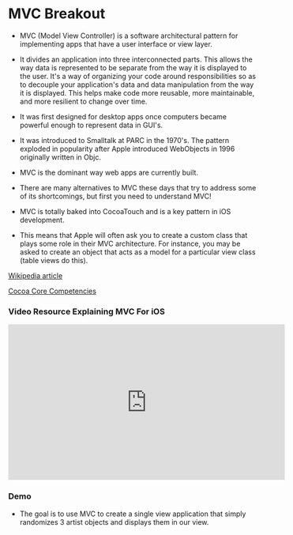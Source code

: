 # MVC Breakout

* MVC (Model View Controller) is a software architectural pattern for implementing apps that have a user interface or view layer. 

* It divides an application into three interconnected parts. This allows the way data is represented to be separate from the way it is displayed to the user. It's a way of organizing your code around responsibilities so as to decouple your application's data and data manipulation from the way it is displayed. This helps make code more reusable, more maintainable, and more resilient to change over time.

* It was first designed for desktop apps once computers became powerful enough to represent data in GUI's.

* It was introduced to Smalltalk at PARC in the 1970's. The pattern exploded in popularity after Apple introduced WebObjects in 1996 originally written in Objc. 

* MVC is the dominant way web apps are currently built.

* There are many alternatives to MVC these days that try to address some of its shortcomings, but first you need to understand MVC!

* MVC is totally baked into CocoaTouch and is a key pattern in iOS development. 

* This means that Apple will often ask you to create a custom class that plays some role in their MVC architecture. For instance, you may be asked to create an object that acts as a model for a particular view class (table views do this).

[Wikipedia article](https://en.wikipedia.org/wiki/Model–view–controller)

[Cocoa Core Competencies](https://developer.apple.com/library/content/documentation/General/Conceptual/DevPedia-CocoaCore/MVC.html)


### Video Resource Explaining MVC For iOS

<iframe width="560" height="315" src="https://www.youtube.com/embed/6EcjhVwH0Dw?rel=0&start=1088&end=2148" frameborder="0" allowfullscreen></iframe>


### Demo

* The goal is to use MVC to create a single view application that simply randomizes 3 artist objects and displays them in our view. 